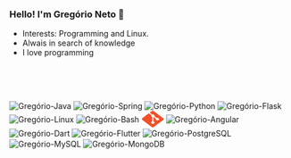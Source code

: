 ### Hello! I'm Gregório Neto 👋

- Interests: Programming and Linux.
- Alwais in search of knowledge
- I love programming
          
<br>

<!-- <div>
  <a href="https://github.com/igregorioneto">
  <img height="180em" src="https://github-readme-stats.vercel.app/api?username=igregorioneto&show_icons=true&theme=highcontrast,&include_all_commits=true&count_private=true"/>
  <img height="180em" src="https://github-readme-stats.vercel.app/api/top-langs/?username=igregorioneto&layout=compact"/>
    </div> -->

##
<div style="display: inline_block"><br>  
          <img align="center" alt="Gregório-Java" height="30" width="40" src="https://cdn.jsdelivr.net/npm/simple-icons@3.13.0/icons/java.svg" />
          <img align="center" alt="Gregório-Spring" height="30" width="40" src="https://cdn.jsdelivr.net/npm/simple-icons@3.13.0/icons/spring.svg" />
          <img align="center" alt="Gregório-Python" height="30" width="40" src="https://cdn.jsdelivr.net/npm/simple-icons@3.13.0/icons/python.svg" />
          <img align="center" alt="Gregório-Flask" height="30" width="40" src="https://cdn.jsdelivr.net/npm/simple-icons@3.13.0/icons/flask.svg" />
          <img align="center" alt="Gregório-Linux" height="30" width="40" src="https://cdn.jsdelivr.net/gh/devicons/devicon/icons/linux/linux-original.svg" />
          <img align="center" alt="Gregório-Bash" height="30" width="40" src="https://cdn.jsdelivr.net/gh/devicons/devicon/icons/bash/bash-original.svg" />
            <img align="center" alt="Gregório-Git" height="30" width="40" src="https://raw.githubusercontent.com/devicons/devicon/master/icons/git/git-original.svg" />     
          <img align="center" alt="Gregório-Angular" height="30" width="40" src="https://cdn.jsdelivr.net/npm/simple-icons@3.13.0/icons/angular.svg" />
          <img align="center" alt="Gregório-Dart" height="30" width="40" src="https://cdn.jsdelivr.net/npm/simple-icons@3.13.0/icons/dart.svg" />
          <img align="center" alt="Gregório-Flutter" height="30" width="40" src="https://cdn.jsdelivr.net/npm/simple-icons@3.13.0/icons/flutter.svg" />
            <img align="center" alt="Gregório-PostgreSQL" height="30" width="40" src="https://cdn.jsdelivr.net/npm/simple-icons@3.13.0/icons/postgresql.svg" />
          <img align="center" alt="Gregório-MySQL" height="30" width="40" src="https://cdn.jsdelivr.net/npm/simple-icons@3.13.0/icons/mysql.svg" />
          <img align="center" alt="Gregório-MongoDB" height="30" width="40" src="https://cdn.jsdelivr.net/npm/simple-icons@3.13.0/icons/mongodb.svg" />
</div>
  
